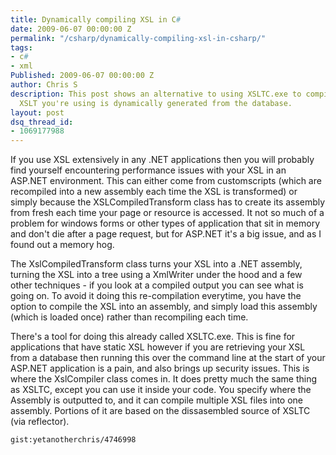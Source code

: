 ```yaml
---
title: Dynamically compiling XSL in C#
date: 2009-06-07 00:00:00 Z
permalink: "/csharp/dynamically-compiling-xsl-in-csharp/"
tags:
- c#
- xml
Published: 2009-06-07 00:00:00 Z
author: Chris S
description: This post shows an alternative to using XSLTC.exe to compile XSL, when the
  XSLT you're using is dynamically generated from the database.
layout: post
dsq_thread_id:
- 1069177988
---
```


If you use XSL extensively in any .NET applications then you will probably find yourself encountering performance issues with your XSL in an ASP.NET environment. This can either come from customscripts (which are recompiled into a new assembly each time the XSL is transformed) or simply because the XSLCompiledTransform class has to create its assembly from fresh each time your page or resource is accessed. It not so much of a problem for windows forms or other types of application that sit in memory and don't die after a page request, but for ASP.NET it's a big issue, and as I found out a memory hog.

<!--more-->

The XslCompiledTransform class turns your XSL into a .NET assembly, turning the XSL into a tree using a XmlWriter under the hood and a few other techniques - if you look at a compiled output you can see what is going on. To avoid it doing this re-compilation everytime, you have the option to compile the XSL into an assembly, and simply load this assembly (which is loaded once) rather than recompiling each time.

There's a tool for doing this already called XSLTC.exe. This is fine for applications that have static XSL however if you are retrieving your XSL from a database then running this over the command line at the start of your ASP.NET application is a pain, and also brings up security issues. This is where the XslCompiler class comes in. It does pretty much the same thing as XSLTC, except you can use it inside your code. You specify where the Assembly is outputted to, and it can compile multiple XSL files into one assembly. Portions of it are based on the dissasembled source of XSLTC (via reflector).

<!--more-->

  
`gist:yetanotherchris/4746998`
